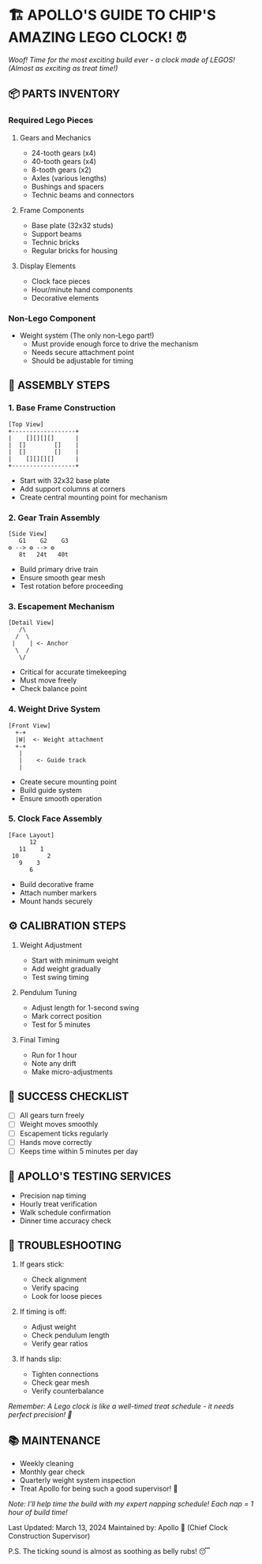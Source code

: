 # 🏗️ APOLLO'S GUIDE TO CHIP'S AMAZING LEGO CLOCK! ⏰

*Woof! Time for the most exciting build ever - a clock made of LEGOS! (Almost as exciting as treat time!)*

## 📦 PARTS INVENTORY
### Required Lego Pieces
1. Gears and Mechanics
   - 24-tooth gears (x4)
   - 40-tooth gears (x4)
   - 8-tooth gears (x2)
   - Axles (various lengths)
   - Bushings and spacers
   - Technic beams and connectors

2. Frame Components
   - Base plate (32x32 studs)
   - Support beams
   - Technic bricks
   - Regular bricks for housing

3. Display Elements
   - Clock face pieces
   - Hour/minute hand components
   - Decorative elements

### Non-Lego Component
- Weight system (The only non-Lego part!)
  - Must provide enough force to drive the mechanism
  - Needs secure attachment point
  - Should be adjustable for timing

## 🔧 ASSEMBLY STEPS
### 1. Base Frame Construction
```
[Top View]
+------------------+
|    [][][][]      |
|  []        []    |
|  []        []    |
|    [][][][]      |
+------------------+
```
- Start with 32x32 base plate
- Add support columns at corners
- Create central mounting point for mechanism

### 2. Gear Train Assembly
```
[Side View]
   G1    G2    G3
⚙️ --> ⚙️ --> ⚙️
   8t   24t   40t
```
- Build primary drive train
- Ensure smooth gear mesh
- Test rotation before proceeding

### 3. Escapement Mechanism
```
[Detail View]
   /\
  /  \
 |    | <- Anchor
  \  /
   \/
```
- Critical for accurate timekeeping
- Must move freely
- Check balance point

### 4. Weight Drive System
```
[Front View]
  +-+
  |W|  <- Weight attachment
  +-+
   |
   |    <- Guide track
   |
```
- Create secure mounting point
- Build guide system
- Ensure smooth operation

### 5. Clock Face Assembly
```
[Face Layout]
      12
   11    1
 10        2
   9    3
      6
```
- Build decorative frame
- Attach number markers
- Mount hands securely

## ⚙️ CALIBRATION STEPS
1. Weight Adjustment
   - Start with minimum weight
   - Add weight gradually
   - Test swing timing

2. Pendulum Tuning
   - Adjust length for 1-second swing
   - Mark correct position
   - Test for 5 minutes

3. Final Timing
   - Run for 1 hour
   - Note any drift
   - Make micro-adjustments

## 🎯 SUCCESS CHECKLIST
- [ ] All gears turn freely
- [ ] Weight moves smoothly
- [ ] Escapement ticks regularly
- [ ] Hands move correctly
- [ ] Keeps time within 5 minutes per day

## 🐾 APOLLO'S TESTING SERVICES
- Precision nap timing
- Hourly treat verification
- Walk schedule confirmation
- Dinner time accuracy check

## 🚨 TROUBLESHOOTING
1. If gears stick:
   - Check alignment
   - Verify spacing
   - Look for loose pieces

2. If timing is off:
   - Adjust weight
   - Check pendulum length
   - Verify gear ratios

3. If hands slip:
   - Tighten connections
   - Check gear mesh
   - Verify counterbalance

*Remember: A Lego clock is like a well-timed treat schedule - it needs perfect precision! 🎯*

## 📚 MAINTENANCE
- Weekly cleaning
- Monthly gear check
- Quarterly weight system inspection
- Treat Apollo for being such a good supervisor! 🦴

*Note: I'll help time the build with my expert napping schedule! Each nap = 1 hour of build time!*

Last Updated: March 13, 2024
Maintained by: Apollo 🐾 (Chief Clock Construction Supervisor)

P.S. The ticking sound is almost as soothing as belly rubs! 😴 